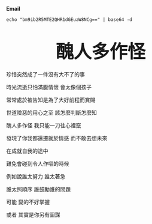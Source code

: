 **Email**

```
echo "bm9ib2R5MTE2QHR1dGEuaW8NCg==" | base64 -d
```

# <div align='center' ><font size='80'>醜人多作怪</font></div>

珍惜突然成了一件沒有大不了的事

時光流逝只怕滿腹情懷 會太像個孩子

常常處於被告知是為了大好前程而賞賜

世道險惡的用心之至 該怎麼判斷怎麼知

醜人多作怪 我只能一刀往心裡竄

發現了你我都還遷就於情感 而不敢去想未來

在成就自我的途中

難免會碰到令人作嘔的時候

例如說誰太努力 誰太著急

誰太照順序 誰鼓勵誰的問題

可能 變的不好掌握

或者 其實是你另有圖謀
